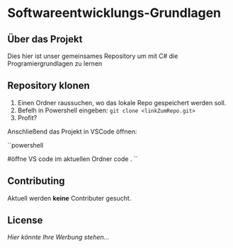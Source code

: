 # Softwareentwicklungs-Grundlagen

## Über das Projekt 

Dies hier ist unser gemeinsames Repository um mit C# die Programiergrundlagen zu lernen 

## Repository klonen 

1. Einen Ordner raussuchen, wo das lokale Repo gespeichert werden soll. 
2. Befelh in Powershell eingeben: `git clone <linkZumRepo.git>`
3. Profit?

Anschließend das Projekt in VSCode öffnen:

``powershell

#öffne VS code im aktuellen Ordner
code  .
``

## Contributing 

Aktuell werden **keine** Contributer gesucht.

## License

*Hier könnte Ihre Werbung stehen...*

